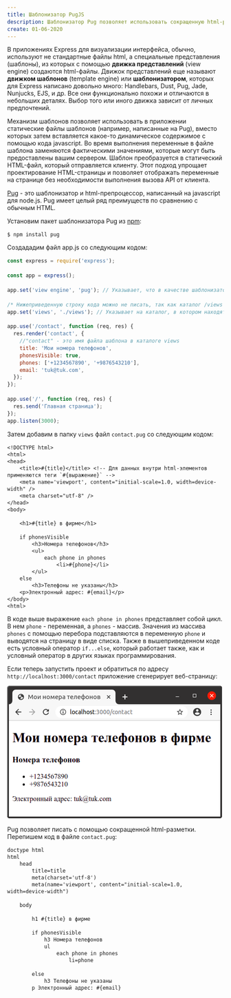 ```yaml
---
title: Шаблонизатор PugJS
description: Шаблонизатор Pug позволяет использовать сокращенную html-разметку, а также переменные, циклы, условные операторы. Это дает возможность подставлять динамические данные
create: 01-06-2020
---
```


В приложениях Express для визуализации интерфейса, обычно, используют не стандартные файлы html, а специальные представления (шаблоны), из которых с помощью **движка представлений** (view engine) создаются html-файлы. Движок представлений еще называют **движком шаблонов** (template engine) или **шаблонизатором**, которых для Express написано довольно много: Handlebars, Dust, Pug, Jade, Nunjucks, EJS, и др. Все они функционально похожи и отличаются в небольших деталях. Выбор того или иного движка зависит от личных предпочтений.

Механизм шаблонов позволяет использовать в приложении статические файлы шаблонов (например, написанные на Pug), вместо которых затем вставляется какое-то динамическое содержимое с помощью кода javascript. Во время выполнения переменные в файле шаблона заменяются фактическими значениями, которые могут быть предоставлены вашим сервером. Шаблон преобразуется в статический HTML-файл, который отправляется клиенту. Этот подход упрощает проектирование HTML-страницы и позволяет отображать переменные на странице без необходимости выполнения вызова API от клиента.

[Pug](https://pugjs.org/api/getting-started.html) - это шаблонизатор и html-препроцессор, написанный на javascript для node.js. Pug имеет целый ряд преимуществ по сравнению с обычным HTML.

Установим пакет шаблонизатора Pug из [npm](https://www.npmjs.com/):

```
$ npm install pug
```

Создададим файл app.js со следующим кодом:

```js
const express = require('express');

const app = express();

app.set('view engine', 'pug'); // Указывает, что в качестве шаблонизатора используется Pug

/* Нижеприведенную строку кода можно не писать, так как каталог /views устанавливается по умолчанию. */
app.set('views', './views'); // Указывает на каталог, в котором находятся файлы шаблонов.

app.use('/contact', function (req, res) {
  res.render('contact', {
    //"contact" - это имя файла шаблона в каталоге views
    title: 'Мои номера телефонов',
    phonesVisible: true,
    phones: ['+1234567890', '+9876543210'],
    email: 'tuk@tuk.com',
  });
});

app.use('/', function (req, res) {
  res.send('Главная страница');
});
app.listen(3000);
```

Затем добавим в папку `views` файл `contact.pug` со следующим кодом:

```pug
<!DOCTYPE html>
<html>
<head>
    <title>#{title}</title> <!-- Для данных внутри html-элементов применяются теги `#{выражение}` -->
    <meta name='viewport', content="initial-scale=1.0, width=device-width" />
    <meta charset="utf-8" />
</head>
<body>

    <h1>#{title} в фирме</h1>

    if phonesVisible
        <h3>Номера телефонов</h3>
        <ul>
            each phone in phones
                <li>#{phone}</li>
        </ul>
    else
        <h3>Телефоны не указаны</h3>
    <p>Электронный адрес: #{email}</p>
</body>
<html>
```

В коде выше выражение `each phone in phones` представляет собой цикл. В нем `phone` - переменная, а `phones` - массив. Значения из массива `phones` с помощью перебора подставляются в переменную `phone` и выводятся на страницу в виде списка. Также в вышеприведенном коде есть условный оператор `if...else`, который работает также, как и условный оператор в других языках программирования.

Если теперь запустить проект и обратиться по адресу `http://localhost:3000/contact` приложение сгенерирует веб-страницу:

![screen](screen.png)

Pug позволяет писать с помощью сокращенной html-разметки. Перепишем код в файле `contact.pug`:

```pug
doctype html
html
	head
		title=title
		meta(charset='utf-8')
		meta(name='viewport', content="initial-scale=1.0, width=device-width")

	body

		h1 #{title} в фирме

		if phonesVisible
			h3 Номера телефонов
			ul
				each phone in phones
					li=phone

		else
			h3 Телефоны не указаны
		p Электронный адрес: #{email}
```
